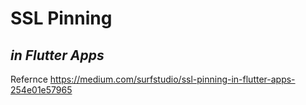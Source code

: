 # SSL Pinning
## _in Flutter Apps_

Refernce
https://medium.com/surfstudio/ssl-pinning-in-flutter-apps-254e01e57965
